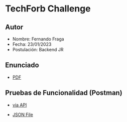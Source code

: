 # TechForb Challenge

## Autor
- Nombre: Fernando Fraga
- Fecha: 23/01/2023
- Postulación: Backend JR

## Enunciado
- [PDF](https://github.com/ffraga98/challenge_techforb/blob/master/docs/Challenge-API-Rest.docx.pdf)

## Pruebas de Funcionalidad (Postman)

- [via API](https://api.postman.com/collections/24238428-db4aa6cc-6161-4950-ab6f-b381b7221995?access_key=PMAT-01GQGB977G2GRP7CYW3EEW5ZEC)

- [JSON File](https://github.com/ffraga98/challenge_techforb/blob/master/docs/functionalities_test.postman_collection.json)
